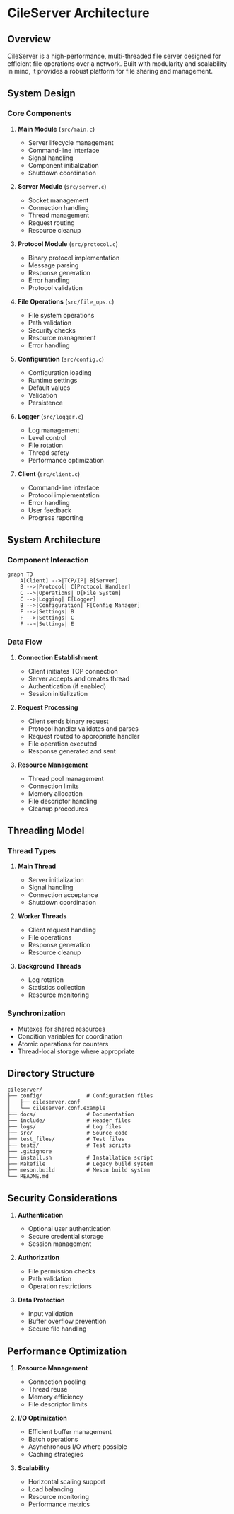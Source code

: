 # CileServer Architecture

## Overview

CileServer is a high-performance, multi-threaded file server designed for efficient file operations over a network. Built with modularity and scalability in mind, it provides a robust platform for file sharing and management.

## System Design

### Core Components

1. **Main Module** (`src/main.c`)
   - Server lifecycle management
   - Command-line interface
   - Signal handling
   - Component initialization
   - Shutdown coordination

2. **Server Module** (`src/server.c`)
   - Socket management
   - Connection handling
   - Thread management
   - Request routing
   - Resource cleanup

3. **Protocol Module** (`src/protocol.c`)
   - Binary protocol implementation
   - Message parsing
   - Response generation
   - Error handling
   - Protocol validation

4. **File Operations** (`src/file_ops.c`)
   - File system operations
   - Path validation
   - Security checks
   - Resource management
   - Error handling

5. **Configuration** (`src/config.c`)
   - Configuration loading
   - Runtime settings
   - Default values
   - Validation
   - Persistence

6. **Logger** (`src/logger.c`)
   - Log management
   - Level control
   - File rotation
   - Thread safety
   - Performance optimization

7. **Client** (`src/client.c`)
   - Command-line interface
   - Protocol implementation
   - Error handling
   - User feedback
   - Progress reporting

## System Architecture

### Component Interaction

```mermaid
graph TD
    A[Client] -->|TCP/IP| B[Server]
    B -->|Protocol| C[Protocol Handler]
    C -->|Operations| D[File System]
    C -->|Logging| E[Logger]
    B -->|Configuration| F[Config Manager]
    F -->|Settings| B
    F -->|Settings| C
    F -->|Settings| E
```

### Data Flow

1. **Connection Establishment**
   - Client initiates TCP connection
   - Server accepts and creates thread
   - Authentication (if enabled)
   - Session initialization

2. **Request Processing**
   - Client sends binary request
   - Protocol handler validates and parses
   - Request routed to appropriate handler
   - File operation executed
   - Response generated and sent

3. **Resource Management**
   - Thread pool management
   - Connection limits
   - Memory allocation
   - File descriptor handling
   - Cleanup procedures

## Threading Model

### Thread Types

1. **Main Thread**
   - Server initialization
   - Signal handling
   - Connection acceptance
   - Shutdown coordination

2. **Worker Threads**
   - Client request handling
   - File operations
   - Response generation
   - Resource cleanup

3. **Background Threads**
   - Log rotation
   - Statistics collection
   - Resource monitoring

### Synchronization

- Mutexes for shared resources
- Condition variables for coordination
- Atomic operations for counters
- Thread-local storage where appropriate

## Directory Structure

```
cileserver/
├── config/              # Configuration files
│   ├── cileserver.conf
│   └── cileserver.conf.example
├── docs/                # Documentation
├── include/             # Header files
├── logs/                # Log files
├── src/                 # Source code
├── test_files/          # Test files
├── tests/               # Test scripts
├── .gitignore
├── install.sh           # Installation script
├── Makefile             # Legacy build system
├── meson.build          # Meson build system
└── README.md
```

## Security Considerations

1. **Authentication**
   - Optional user authentication
   - Secure credential storage
   - Session management

2. **Authorization**
   - File permission checks
   - Path validation
   - Operation restrictions

3. **Data Protection**
   - Input validation
   - Buffer overflow prevention
   - Secure file handling

## Performance Optimization

1. **Resource Management**
   - Connection pooling
   - Thread reuse
   - Memory efficiency
   - File descriptor limits

2. **I/O Optimization**
   - Efficient buffer management
   - Batch operations
   - Asynchronous I/O where possible
   - Caching strategies

3. **Scalability**
   - Horizontal scaling support
   - Load balancing
   - Resource monitoring
   - Performance metrics 